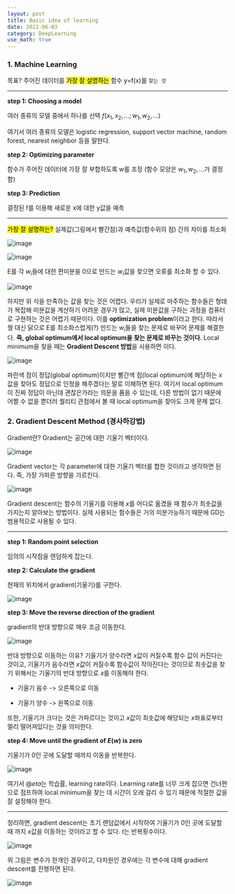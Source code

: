 ```yaml
---
layout: post
title: Basic idea of learning
date: 2021-06-03
category: DeepLearning
use_math: true
---
```


### 1. Machine Learning


목표? 주어진 데이터를 <mark>가장 잘 설명하는</mark> 함수 y=f(x)를 `찾는 것`

---

**step 1: Choosing a model**

여러 종류의 모델 중에서 하나를 선택 $f(x_{1},x_{2},...; w_{1},w_{2},...)$

여기서 여러 종류의 모델은 logistic regression, support vector machine, random forest, nearest neighbor 등을 말한다.

**step 2: Optimizing parameter**

함수가 주어진 데이터에 가장 잘 부합하도록 w를 조정 (함수 모양은 $w_{1},w_{2},...$가 결정함)

**step 3: Prediction**

결정된 f를 이용해 새로운 x에 대한 y값을 예측

---

<mark>가장 잘 설명하는?</mark> 실제값(그림에서 빨간점)과 예측값(함수위의 점) 간의 차이를 최소화

![image](https://user-images.githubusercontent.com/61526722/120601124-8588e300-c484-11eb-92a8-26746059395d.png)

![image](https://user-images.githubusercontent.com/61526722/120601186-9afe0d00-c484-11eb-9a92-2029a73304b7.png)

E를 각 $w_{i}$들에 대한 편미분을 0으로 만드는 $w_{i}$값을 찾으면 오류를 최소화 할 수 있다.

![image](https://user-images.githubusercontent.com/61526722/120601246-ab15ec80-c484-11eb-822f-7804d04e3230.png)

하지만 위 식을 만족하는 값을 찾는 것은 어렵다. 우리가 실제로 마주하는 함수들은 형태가 복잡해 미분값을 계산하기 어려운 경우가 많고, 실제 미분값을 구하는 과정을 컴퓨터로 구현하는 것은 어렵기 때문이다. 이를 **optimization problem**이라고 한다. 따라서 꿩 대신 닭으로 E를 최소화스럽게(?) 만드는 $w_{i}$들을 찾는 문제로 바꾸어 문제를 해결한다. **즉, global optimum에서 local optimum을 찾는 문제로 바꾸는 것이다**. Local minimum을 찾을 때는 **Gradient Descent 방법**을 사용하면 이다. 

![image](https://user-images.githubusercontent.com/61526722/120658787-b424af00-c4c0-11eb-9041-89d93d8f6d7a.png)

파란색 점이 정답(global optimum)이지만 빨간색 점(local optimum)에 해당하는 $x$ 값을 찾아도 정답으로 인정을 해주겠다는 말로 이해하면 된다. 여기서 local optimum이 진짜 정답이 아닌데 괜찮은가라는 의문을 품을 수 있는데, 다른 방법이 없기 때문에 어쩔 수 없을 뿐더러 퀄리티 관점에서 볼 때 local optimum을 찾아도 크게 문제 없다.


### 2. Gradient Descent Method (경사하강법)


Gradient란? Gradient는 공간에 대한 기울기 벡터이다.

![image](https://user-images.githubusercontent.com/61526722/120653879-17f8a900-c4bc-11eb-8aa5-fc332dee6345.png)

Gradient vector는 각 parameter에 대한 기울기 벡터를 합한 것이라고 생각하면 된다. 즉, 가장 가파른 방향을 가르킨다.

![image](https://user-images.githubusercontent.com/61526722/120654198-67d77000-c4bc-11eb-844c-64cdd0449f83.png)

Gradient descent는 함수의 기울기를 이용해 $x$를 어디로 옮겼을 때 함수가 최솟값을 가지는지 알아보는 방법이다. 실제 사용되는 함수들은 거의 미분가능하기 때문에 GD는 범용적으로 사용될 수 있다.

---

**step 1: Random point selection**

임의의 시작점을 랜덤하게 잡는다.

**step 2: Calculate the gradient**

현재의 위치에서 gradient(기울기)를 구한다.

![image](https://user-images.githubusercontent.com/61526722/120654731-edf3b680-c4bc-11eb-953e-ace8e08174e5.png)

**step 3: Move the reverse direction of the gradient**

<mask>gradient의 반대 방향</mask>으로 매우 조금 이동한다.

![image](https://user-images.githubusercontent.com/61526722/120655034-357a4280-c4bd-11eb-92d0-1a35f19b6173.png)

반대 방향으로 이동하는 이유? 기울기가 양수라면 $x$값이 커질수록 함수 값이 커진다는 것이고, 기울기가 음수라면 $x$값이 커질수록 함수값이 작아진다는 것이므로 최솟값을 찾기 위해서는 기울기의 반대 방향으로 $x$를 이동해야 한다.

* 기울기 음수 -> 오른쪽으로 이동

* 기울기 양수 -> 왼쪽으로 이동

또한, 기울기가 크다는 것은 가파르다는 것이고 $x$값이 최솟값에 해당되는 $x$좌표로부터 멀리 떨어져있다는 것을 의미한다.

**step 4: Move until the gradient of $E(w)$ is zero**

기울기가 0인 곳에 도달할 때까지 이동을 반복한다.

![image](https://user-images.githubusercontent.com/61526722/120656903-f77e1e00-c4be-11eb-90d8-16d9badcba46.png)

여기서 $@eta$는 학습률, learning rate이다. Learning rate를 너무 크게 잡으면 건너편으로 점프하여 local minimum을 찾는 데 시간이 오래 걸리 수 있기 때문에 적절한 값을 잘 설정해야 한다.

---

정리하면, gradient descent는 초기 랜덤값에서 시작하여 기울기가 0인 곳에 도달할 때 까지 $x$값을 이동하는 것이라고 할 수 있다. $t$는 반복횟수이다.

![image](https://user-images.githubusercontent.com/61526722/120657194-41670400-c4bf-11eb-9f13-9d451b08c5e9.png)

위 그림은 변수가 한개인 경우이고, 다차원인 경우에는 각 변수에 대해 gradient descent를 진행하면 된다.

![image](https://user-images.githubusercontent.com/61526722/120657403-6d828500-c4bf-11eb-83eb-c7f0a0af9dc7.png)

